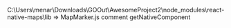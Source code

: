 C:\Users\menar\Downloads\GOOut\AwesomeProject2\node_modules\react-native-maps\lib => MapMarker.js comment getNativeComponent
